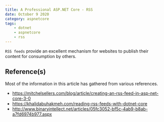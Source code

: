 ```yaml
---
title: A Professional ASP.NET Core - RSS
date: October 9 2020
category: aspnetcore
tags:
    - dotnet
    - aspnetcore
    - rss
---
```


`RSS feeds` provide an excellent mechanism for websites to publish their content for consumption by others.

<!-- more -->

## Reference(s)

Most of the information in this article has gathered from various references.

* https://mitchelsellers.com/blog/article/creating-an-rss-feed-in-asp-net-core-3-0
* https://khalidabuhakmeh.com/reading-rss-feeds-with-dotnet-core
* http://www.binaryintellect.net/articles/05fc3052-bf5c-4ab9-b8ab-a7fd6974b977.aspx